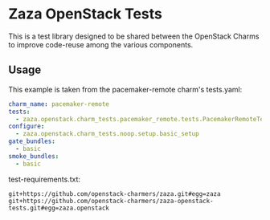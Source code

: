 # Zaza OpenStack Tests

This is a test library designed to be shared between the OpenStack Charms to improve code-reuse among the various components.

## Usage

This example is taken from the pacemaker-remote charm's tests.yaml:

```yaml
charm_name: pacemaker-remote
tests:
  - zaza.openstack.charm_tests.pacemaker_remote.tests.PacemakerRemoteTest
configure:
  - zaza.openstack.charm_tests.noop.setup.basic_setup
gate_bundles:
  - basic
smoke_bundles:
  - basic
```

test-requirements.txt:

```
git+https://github.com/openstack-charmers/zaza.git#egg=zaza
git+https://github.com/openstack-charmers/zaza-openstack-tests.git#egg=zaza.openstack
```